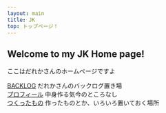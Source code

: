 ```yaml
---
layout: main
title: JK
top: トップページ！
---
```

## Welcome to my JK Home page!
ここはだれかさんのホームページですよ  

<a class="index" href="/backlog_home.html">BACKLOG</a>
だれかさんのバックログ置き場  
<a class="index" href="/">プロフィール</a>
中身作る気今のところなし  
<a class="index" href="/making">つくったもの</a>
作ったものとか、いろいろ置いておく場所  
